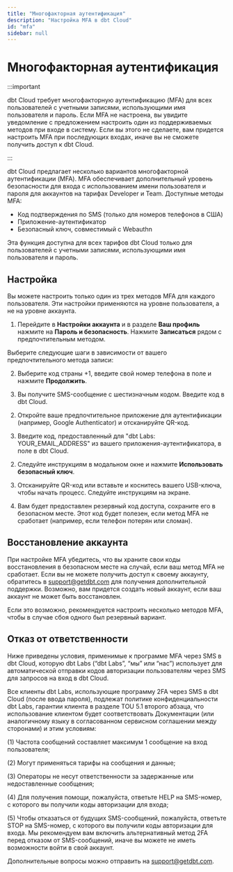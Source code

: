 ```yaml
---
title: "Многофакторная аутентификация"
description: "Настройка MFA в dbt Cloud"
id: "mfa"
sidebar: null
---
```


# Многофакторная аутентификация

:::important

dbt Cloud требует многофакторную аутентификацию (MFA) для всех пользователей с учетными записями, использующими имя пользователя и пароль. Если MFA не настроена, вы увидите уведомление с предложением настроить один из поддерживаемых методов при входе в систему. Если вы этого не сделаете, вам придется настроить MFA при последующих входах, иначе вы не сможете получить доступ к dbt Cloud.

:::

dbt Cloud предлагает несколько вариантов многофакторной аутентификации (MFA). MFA обеспечивает дополнительный уровень безопасности для входа с использованием имени пользователя и пароля для аккаунтов на тарифах Developer и Team. Доступные методы MFA:

- Код подтверждения по SMS (только для номеров телефонов в США)
- Приложение-аутентификатор
- Безопасный ключ, совместимый с Webauthn

Эта функция доступна для всех тарифов dbt Cloud только для пользователей с учетными записями, использующими имя пользователя и пароль.

## Настройка

Вы можете настроить только один из трех методов MFA для каждого пользователя. Эти настройки применяются на уровне пользователя, а не на уровне аккаунта.

1. Перейдите в **Настройки аккаунта** и в разделе **Ваш профиль** нажмите на **Пароль и безопасность**. Нажмите **Записаться** рядом с предпочтительным методом.

<Lightbox src="/img/docs/dbt-cloud/mfa-enrollment.png" title="Список доступных методов записи для MFA в dbt Cloud." />

Выберите следующие шаги в зависимости от вашего предпочтительного метода записи:

<Expandable alt_header="Код подтверждения по SMS">

2. Выберите код страны +1, введите свой номер телефона в поле и нажмите **Продолжить**.

<Lightbox src="/img/docs/dbt-cloud/sms-enter-phone.png" title="Выбор номера телефона, включая выпадающий список для кода страны." />

3. Вы получите SMS-сообщение с шестизначным кодом. Введите код в dbt Cloud.

<Lightbox src="/img/docs/dbt-cloud/enter-code.png" title="Введите 6-значный код." />

</Expandable>

<Expandable alt_header="Приложение-аутентификатор" >

2. Откройте ваше предпочтительное приложение для аутентификации (например, Google Authenticator) и отсканируйте QR-код.

<Lightbox src="/img/docs/dbt-cloud/scan-qr.png" title="Пример QR-кода, сгенерированного пользователем." />

3. Введите код, предоставленный для "dbt Labs: YOUR_EMAIL_ADDRESS" из вашего приложения-аутентификатора, в поле в dbt Cloud.

</Expandable>

<Expandable alt_header="Безопасный ключ, совместимый с Webauthn" >

2. Следуйте инструкциям в модальном окне и нажмите **Использовать безопасный ключ**.

<Lightbox src="/img/docs/dbt-cloud/create-security-key.png" title="Пример окна активации безопасного ключа." />

3. Отсканируйте QR-код или вставьте и коснитесь вашего USB-ключа, чтобы начать процесс. Следуйте инструкциям на экране.

</Expandable>

4. Вам будет предоставлен резервный код доступа, сохраните его в безопасном месте. Этот код будет полезен, если метод MFA не сработает (например, если телефон потерян или сломан).

## Восстановление аккаунта

При настройке MFA убедитесь, что вы храните свои коды восстановления в безопасном месте на случай, если ваш метод MFA не сработает. Если вы не можете получить доступ к своему аккаунту, обратитесь в [support@getdbt.com](mailto:support@getdbt.com) для получения дополнительной поддержки. Возможно, вам придется создать новый аккаунт, если ваш аккаунт не может быть восстановлен.

Если это возможно, рекомендуется настроить несколько методов MFA, чтобы в случае сбоя одного был резервный вариант.

## Отказ от ответственности

Ниже приведены условия, применимые к программе MFA через SMS в dbt Cloud, которую dbt Labs (“dbt Labs”, “мы” или “нас”) использует для автоматической отправки кодов авторизации пользователям через SMS для запросов на вход в dbt Cloud.

Все клиенты dbt Labs, использующие программу 2FA через SMS в dbt Cloud (после ввода пароля), подлежат политике конфиденциальности dbt Labs, гарантии клиента в разделе TOU 5.1 второго абзаца, что использование клиентом будет соответствовать Документации (или аналогичному языку в согласованном сервисном соглашении между сторонами) и этим условиям:

(1) Частота сообщений составляет максимум 1 сообщение на вход пользователя;

(2) Могут применяться тарифы на сообщения и данные;

(3) Операторы не несут ответственности за задержанные или недоставленные сообщения;

(4) Для получения помощи, пожалуйста, ответьте HELP на SMS-номер, с которого вы получили коды авторизации для входа;

(5) Чтобы отказаться от будущих SMS-сообщений, пожалуйста, ответьте STOP на SMS-номер, с которого вы получили коды авторизации для входа. Мы рекомендуем вам включить альтернативный метод 2FA перед отказом от SMS-сообщений, иначе вы можете не иметь возможности войти в свой аккаунт.

Дополнительные вопросы можно отправить на [support@getdbt.com](mailto:support@getdbt.com).